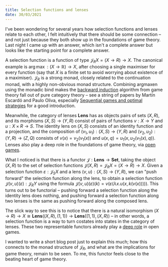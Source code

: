 ```yaml
---
title: Selection functions and lenses
date: 30/03/2021
---
```


I've been wondering for several years how selection functions and lenses relate to each other, I felt intuitively that there should be some connection – and not just because they both show up in the foundations of game theory. Last night I came up with an answer, which isn't a complete answer but looks like the starting point for a complete answer.

A selection function is a function of type $\mathcal J_R X = (X \to R) \to X$. The canonical example is $\arg\max : (X \to \mathbb R) \to X$, after choosing a single maximiser for every function (say that $X$ is a finite set to avoid worrying about existence of a maximiser). $\mathcal J_R$ is a strong monad, closely related to the continuation monad, with a highly non-obvious monad structure. Combining argmaxen using the monadic bind makes the [backward induction](https://en.wikipedia.org/wiki/Backward_induction) algorithm from game theory fall out of pure category theory – see a string of papers by Martín Escardó and Paulo Oliva, especially [Sequential games and optimal strategies](https://www.eecs.qmul.ac.uk/~pbo/papers/paper032.pdf) for a good introduction.

Meanwhile, the category of lenses $\mathbf{Lens}$ has as objects pairs of sets $(X, R)$, and its morphisms $(X, S) \to (Y, R)$ consist of pairs of functions $v : X \to Y$ and $u : X \times R \to S$. The identity lens on $(X, S)$ consists of an identity function and a projection, and the composition of $(v_1, u_1) : (X, S) \to (Y, R)$ and $(v_2, u_2) : (Y, R) \to (Z, Q)$ consists of $v (x) = v_2 (v_1 (x))$ and $u (x, q) = u_1 (x, u_2 (v_1 (x), q))$. Lenses also play a deep role in the foundations of game theory, via [open games](https://arxiv.org/abs/1603.04641).

What I noticed is that there is a functor $\mathcal J : \mathbf{Lens} \to \mathbf{Set}$, taking the object $(X, R)$ to the set of selection functions $\mathcal J (X, R) = \mathcal J_R X = (X \to R) \to X$. Given a selection function $\varepsilon : \mathcal J_S X$ and a lens $(v, u) : (X, S) \to (Y, R)$, we can "push forward" the selection function along the lens, to obtain a selection function $\mathcal J (v, u) (\varepsilon) : \mathcal J_R Y$ using the formula $\mathcal J (v, u) (\varepsilon) (k) = v (\varepsilon (\lambda x . u (x, k (v (x)))))$. This turns out to be functorial – pushing forward a selection function along the identity lens does nothing, and pushing forward a selection function along two lenses is the same as pushing forward along the composed lens.

The slick way to see this is to notice that there is a natural isomorphism $(X \to R) \to X \cong \mathbf{Lens} ((X, R), (1, 1)) \to \mathbf{Lens} ((1, 1), (X, R))$ – in other words, a selection function is a way to turn costates into states in the category of lenses. These two representable functors already play a [deep role](https://arxiv.org/abs/1711.07059) in open games.

I wanted to write a short blog post just to explain this much; how this connects to the monad structure of $\mathcal J_R$, and what are the implications for game theory, remain to be seen. To me, this functor feels close to the beating heart of game theory.
